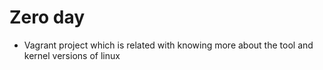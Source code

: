 # Zero day

- Vagrant project which is related with knowing more about the tool and kernel versions of linux
